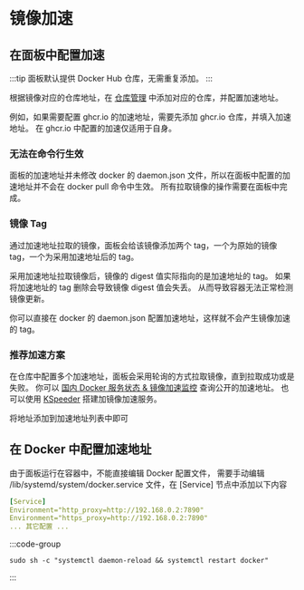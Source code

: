 # 镜像加速

## 在面板中配置加速

:::tip
面板默认提供 Docker Hub 仓库，无需重复添加。
:::

根据镜像对应的仓库地址，在 [仓库管理](/manual/image-registry) 中添加对应的仓库，并配置加速地址。

例如，如果需要配置 ghcr.io 的加速地址，需要先添加 ghcr.io 仓库，并填入加速地址。
在 ghcr.io 中配置的加速仅适用于自身。

### 无法在命令行生效

面板的加速地址并未修改 docker 的 daemon.json 文件，所以在面板中配置的加速地址并不会在 docker pull 命令中生效。
所有拉取镜像的操作需要在面板中完成。

### 镜像 Tag

通过加速地址拉取的镜像，面板会给该镜像添加两个 tag，一个为原始的镜像 tag，一个为采用加速地址后的 tag。

采用加速地址拉取镜像后，镜像的 digest 值实际指向的是加速地址的 tag。
如果将加速地址的 tag 删除会导致镜像 digest 值会失丢。
从而导致容器无法正常检测镜像更新。

你可以直接在 docker 的 daemon.json 配置加速地址，这样就不会产生镜像加速的 tag。

### 推荐加速方案

在仓库中配置多个加速地址，面板会采用轮询的方式拉取镜像，直到拉取成功或是失败。
你可以 [国内 Docker 服务状态 & 镜像加速监控](https://status.1panel.top) 查询公开的加速地址。
也可以使用 [KSpeeder](https://kspeeder.istoreos.com/recommend/%E4%B8%80%E9%94%AE%E5%AE%89%E8%A3%85.html) 搭建加镜像加速服务。

将地址添加到加速地址列表中即可

## 在 Docker 中配置加速地址

由于面板运行在容器中，不能直接编辑 Docker 配置文件，
需要手动编辑 /lib/systemd/system/docker.service 文件，在 [Service] 节点中添加以下内容

```yaml
[Service]
Environment="http_proxy=http://192.168.0.2:7890"
Environment="https_proxy=http://192.168.0.2:7890"
... 其它配置 ...
```

:::code-group
```shell [重启 docker 服务]
sudo sh -c "systemctl daemon-reload && systemctl restart docker"
```
:::

